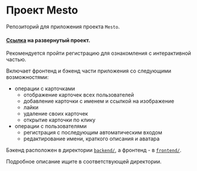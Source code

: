 # Проект Mesto

Репозиторий для приложения проекта `Mesto`. 
#### [Ссылка](https://mestoapp.gore.moe/) на развернутый проект.
Рекомендуется пройти регистрацию для ознакомления с интерактивной частью.

Включает фронтенд и бэкенд части приложения со следующими возможностями:
* операции с карточками
    - отображение карточек всех пользователей 
    - добавление карточки с именем и ссылкой на изображение
    - лайки
    - удаление своих карточек
    - открытие карточки по клику
* операции с пользователями
    - регистрация с последующим автоматическим входом
    - редактирование имени, краткого описания и аватара

Бэкенд расположен в директории [`backend/`](./backend), а фронтенд - в [`frontend/`](./frontend). 

Подробное описание ищите в соответствующей директории.
